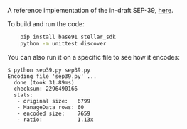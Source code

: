 A reference implementation of the in-draft SEP-39, [here](https://github.com/stellar/stellar-protocol/pull/1090).

To build and run the code:

```bash
    pip install base91 stellar_sdk
    python -m unittest discover
```

You can also run it on a specific file to see how it encodes:

    $ python sep39.py sep39.py
    Encoding file 'sep39.py' ...
      done (took 31.89ms)
      checksum: 2296490166
      stats:
       - original size:   6799
       - ManageData rows: 60
       - encoded size:    7659
       - ratio:           1.13x

